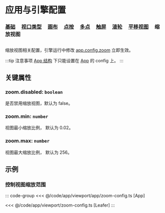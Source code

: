 # 应用与引擎配置

### [基础](/reference/config/app/base.md) &nbsp; &nbsp; [视口类型](/reference/config/app/type.md) &nbsp; &nbsp; [画布](/reference/config/app/canvas.md) &nbsp; &nbsp; [点按](/reference/config/app/pointer.md) &nbsp; &nbsp; [多点](/reference/config/app/multiTouch.md) &nbsp; &nbsp; [触屏](/reference/config/app/touch.md) &nbsp; &nbsp; [滚轮](/reference/config/app/wheel.md) &nbsp; &nbsp; [平移视图](/reference/config/app/move.md) &nbsp; &nbsp; 缩放视图

##

缩放视图相关配置，引擎运行中修改 [app.config.zoom](/reference/display/Leafer.md#config-ileaferconfig) 立即生效。

:::tip 注意事项
[App 结构](/guide/advanced/app.md) 下只能设置在 [App](/reference/display/App.md) 的 config 上。
:::

## 关键属性

### zoom.disabled: `boolean`

是否禁用缩放视图，默认为 false。

### zoom.min: `number`

视图最小缩放比例， 默认为 0.02。

### zoom.max: `number`

视图最大缩放比例， 默认为 256。

## 示例

### 控制视图缩放范围

::: code-group
<<< @/code/app/viewport/app/zoom-config.ts [App]

<<< @/code/app/viewport/zoom-config.ts [Leafer]
:::
